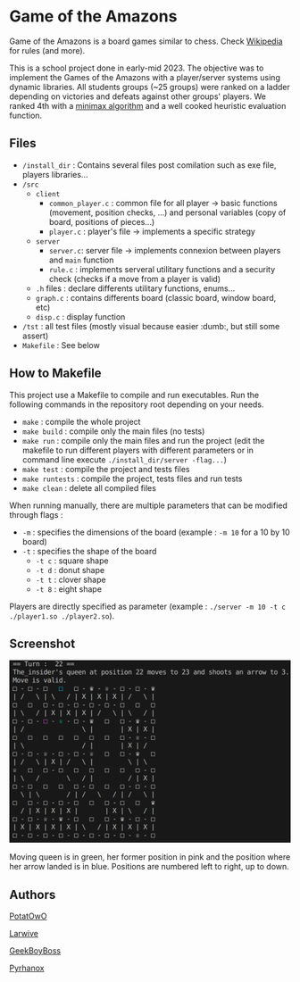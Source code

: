 # Game of the Amazons

Game of the Amazons is a board games similar to chess. Check [Wikipedia](https://en.wikipedia.org/wiki/Game_of_the_Amazons) for rules (and more).

This is a school project done in early-mid 2023. The objective was to implement the Games of the Amazons with a player/server systems using dynamic libraries. All students groups (~25 groups) were ranked on a ladder depending on victories and defeats against other groups' players.
We ranked 4th with a [minimax algorithm](https://en.wikipedia.org/wiki/Minimax) and a well cooked heuristic evaluation function.



## Files

- `/install_dir` : Contains several files post comilation such as exe file, players libraries...
- `/src`
  - `client`
    - `common_player.c` : common file for all player &rarr; basic functions (movement, position checks, ...) and personal variables (copy of board, positions of pieces...)
    - `player.c` : player's file &rarr; implements a specific strategy
  - `server`
    - `server.c`: server file &rarr; implements connexion between players and `main` function
    - `rule.c` : implements serveral utilitary functions and a security check (checks if a move from a player is valid)
  - `.h` files : declare differents utilitary functions, enums...
  - `graph.c` : contains differents board (classic board, window board, etc)
  - `disp.c` : display function
- `/tst` : all test files (mostly visual because easier :dumb:, but still some assert)
- `Makefile` : See below


## How to Makefile

This project use a Makefile to compile and run executables. Run the following commands in the repository root depending on your needs.
- `make` : compile the whole project
- `make build` : compile only the main files (no tests)
- `make run` : compile only the main files and run the project (edit the makefile to run different players with different parameters or in command line execute `./install_dir/server -flag...`)
- `make test` : compile the project and tests files
- `make runtests` : compile the project, tests files and run tests
- `make clean` : delete all compiled files

When running manually, there are multiple parameters that can be modified through flags :
- `-m` : specifies the dimensions of the board (example : `-m 10` for a 10 by 10 board)
- `-t` : specifies the shape of the board
  - `-t c` : square shape
  - `-t d` : donut shape
  - `-t t` : clover shape
  - `-t 8` : eight shape

Players are directly specified as parameter (example : `./server -m 10 -t c ./player1.so ./player2.so`).


## Screenshot
![screenshot](screenshot.png)

Moving queen is in green, her former position in pink and the position where her arrow landed is in blue.
Positions are numbered left to right, up to down.


## Authors

[PotatOwO](https://github.com/UnePatate5010)

[Larwive](https://github.com/Larwive)

[GeekBoyBoss](https://github.com/GeeKboy2)

[Pyrhanox](https://github.com/Pyrhanox)
